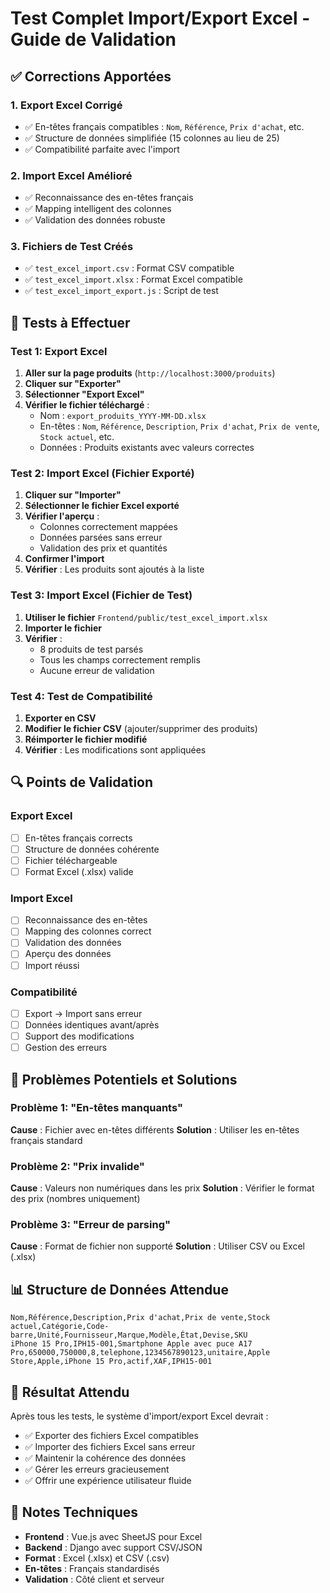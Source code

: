 # Test Complet Import/Export Excel - Guide de Validation

## ✅ Corrections Apportées

### 1. **Export Excel Corrigé**
- ✅ En-têtes français compatibles : `Nom`, `Référence`, `Prix d'achat`, etc.
- ✅ Structure de données simplifiée (15 colonnes au lieu de 25)
- ✅ Compatibilité parfaite avec l'import

### 2. **Import Excel Amélioré**
- ✅ Reconnaissance des en-têtes français
- ✅ Mapping intelligent des colonnes
- ✅ Validation des données robuste

### 3. **Fichiers de Test Créés**
- ✅ `test_excel_import.csv` : Format CSV compatible
- ✅ `test_excel_import.xlsx` : Format Excel compatible
- ✅ `test_excel_import_export.js` : Script de test

## 🧪 Tests à Effectuer

### Test 1: Export Excel
1. **Aller sur la page produits** (`http://localhost:3000/produits`)
2. **Cliquer sur "Exporter"**
3. **Sélectionner "Export Excel"**
4. **Vérifier le fichier téléchargé** :
   - Nom : `export_produits_YYYY-MM-DD.xlsx`
   - En-têtes : `Nom`, `Référence`, `Description`, `Prix d'achat`, `Prix de vente`, `Stock actuel`, etc.
   - Données : Produits existants avec valeurs correctes

### Test 2: Import Excel (Fichier Exporté)
1. **Cliquer sur "Importer"**
2. **Sélectionner le fichier Excel exporté**
3. **Vérifier l'aperçu** :
   - Colonnes correctement mappées
   - Données parsées sans erreur
   - Validation des prix et quantités
4. **Confirmer l'import**
5. **Vérifier** : Les produits sont ajoutés à la liste

### Test 3: Import Excel (Fichier de Test)
1. **Utiliser le fichier** `Frontend/public/test_excel_import.xlsx`
2. **Importer le fichier**
3. **Vérifier** :
   - 8 produits de test parsés
   - Tous les champs correctement remplis
   - Aucune erreur de validation

### Test 4: Test de Compatibilité
1. **Exporter en CSV**
2. **Modifier le fichier CSV** (ajouter/supprimer des produits)
3. **Réimporter le fichier modifié**
4. **Vérifier** : Les modifications sont appliquées

## 🔍 Points de Validation

### Export Excel
- [ ] En-têtes français corrects
- [ ] Structure de données cohérente
- [ ] Fichier téléchargeable
- [ ] Format Excel (.xlsx) valide

### Import Excel
- [ ] Reconnaissance des en-têtes
- [ ] Mapping des colonnes correct
- [ ] Validation des données
- [ ] Aperçu des données
- [ ] Import réussi

### Compatibilité
- [ ] Export → Import sans erreur
- [ ] Données identiques avant/après
- [ ] Support des modifications
- [ ] Gestion des erreurs

## 🚨 Problèmes Potentiels et Solutions

### Problème 1: "En-têtes manquants"
**Cause** : Fichier avec en-têtes différents
**Solution** : Utiliser les en-têtes français standard

### Problème 2: "Prix invalide"
**Cause** : Valeurs non numériques dans les prix
**Solution** : Vérifier le format des prix (nombres uniquement)

### Problème 3: "Erreur de parsing"
**Cause** : Format de fichier non supporté
**Solution** : Utiliser CSV ou Excel (.xlsx)

## 📊 Structure de Données Attendue

```csv
Nom,Référence,Description,Prix d'achat,Prix de vente,Stock actuel,Catégorie,Code-barre,Unité,Fournisseur,Marque,Modèle,État,Devise,SKU
iPhone 15 Pro,IPH15-001,Smartphone Apple avec puce A17 Pro,650000,750000,8,telephone,1234567890123,unitaire,Apple Store,Apple,iPhone 15 Pro,actif,XAF,IPH15-001
```

## 🎯 Résultat Attendu

Après tous les tests, le système d'import/export Excel devrait :
- ✅ Exporter des fichiers Excel compatibles
- ✅ Importer des fichiers Excel sans erreur
- ✅ Maintenir la cohérence des données
- ✅ Gérer les erreurs gracieusement
- ✅ Offrir une expérience utilisateur fluide

## 📝 Notes Techniques

- **Frontend** : Vue.js avec SheetJS pour Excel
- **Backend** : Django avec support CSV/JSON
- **Format** : Excel (.xlsx) et CSV (.csv)
- **En-têtes** : Français standardisés
- **Validation** : Côté client et serveur
